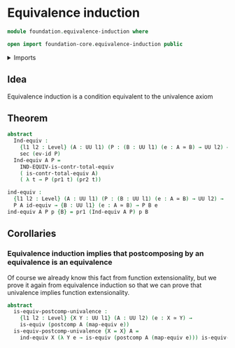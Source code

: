 # Equivalence induction

```agda
module foundation.equivalence-induction where

open import foundation-core.equivalence-induction public
```

<details><summary>Imports</summary>

```agda
open import foundation.dependent-pair-types
open import foundation.univalence
open import foundation.universe-levels

open import foundation-core.equivalences
open import foundation-core.functions
open import foundation-core.sections
```

</details>

## Idea

Equivalence induction is a condition equivalent to the univalence axiom

## Theorem

```agda
abstract
  Ind-equiv :
    {l1 l2 : Level} (A : UU l1) (P : (B : UU l1) (e : A ≃ B) → UU l2) →
    sec (ev-id P)
  Ind-equiv A P =
    IND-EQUIV-is-contr-total-equiv
    ( is-contr-total-equiv A)
    ( λ t → P (pr1 t) (pr2 t))

ind-equiv :
  {l1 l2 : Level} (A : UU l1) (P : (B : UU l1) (e : A ≃ B) → UU l2) →
  P A id-equiv → {B : UU l1} (e : A ≃ B) → P B e
ind-equiv A P p {B} = pr1 (Ind-equiv A P) p B
```

## Corollaries

### Equivalence induction implies that postcomposing by an equivalence is an equivalence

Of course we already know this fact from function extensionality, but we prove
it again from equivalence induction so that we can prove that univalence implies
function extensionality.

```agda
abstract
  is-equiv-postcomp-univalence :
    {l1 l2 : Level} {X Y : UU l1} (A : UU l2) (e : X ≃ Y) →
    is-equiv (postcomp A (map-equiv e))
  is-equiv-postcomp-univalence {X = X} A =
    ind-equiv X (λ Y e → is-equiv (postcomp A (map-equiv e))) is-equiv-id
```
